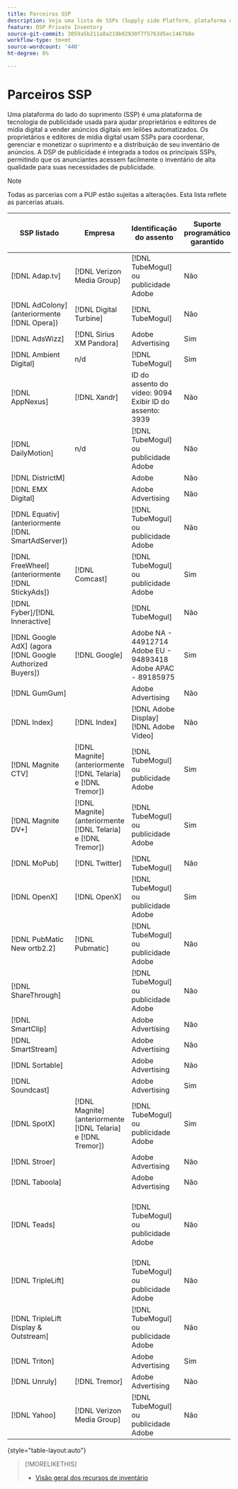 ```yaml
---
title: Parceiros SSP
description: Veja uma lista de SSPs (Supply side Platform, plataforma do lado do suprimento disponível) e parceiros de intercâmbio abertos.
feature: DSP Private Inventory
source-git-commit: 3059a5b211a8a219b02930f7f5763d5ec1467b8e
workflow-type: tm+mt
source-wordcount: '440'
ht-degree: 0%

---
```


# Parceiros SSP

Uma plataforma do lado do suprimento (SSP) é uma plataforma de tecnologia de publicidade usada para ajudar proprietários e editores de mídia digital a vender anúncios digitais em leilões automatizados. Os proprietários e editores de mídia digital usam SSPs para coordenar, gerenciar e monetizar o suprimento e a distribuição de seu inventário de anúncios. A DSP de publicidade é integrada a todos os principais SSPs, permitindo que os anunciantes acessem facilmente o inventário de alta qualidade para suas necessidades de publicidade.

>[!NOTE]
>
>Todas as parcerias com a PUP estão sujeitas a alterações. Esta lista reflete as parcerias atuais.

| SSP listado | Empresa | Identificação do assento | Suporte programático garantido | Região | Moeda suportada | Desktop de vídeo | Vídeo móvel | Vídeo CTV | Desktop de exibição | Exibir móvel | Exibição nativa | Desktop de áudio e móvel |
|--- |--- |--- |--- |--- |--- |--- |--- |--- |--- |--- |--- |--- |
| [!DNL Adap.tv] | [!DNL Verizon Media Group] | [!DNL TubeMogul] ou publicidade Adobe | Não | Global | USD | X | X | X |  |  |  |  |
| [!DNL AdColony] (anteriormente [!DNL Opera]) | [!DNL Digital Turbine] | [!DNL TubeMogul] | Não | Global | USD |  | x |  | x | x |  |  |
| [!DNL AdsWizz] | [!DNL Sirius XM Pandora] | Adobe Advertising | Sim | Global | USD, EUR, GBP |  |  |  |  |  |  | x |
| [!DNL Ambient Digital] | n/d | [!DNL TubeMogul] | Sim | SEA | USD |  | x |  | x |  |  | x |
| [!DNL AppNexus] | [!DNL Xandr] | ID do assento do vídeo: 9094<br>Exibir ID do assento: 3939 | Não | Global | USD | x | x | x | x | x |  |  |
| [!DNL DailyMotion] | n/d | [!DNL TubeMogul] ou publicidade Adobe | Não | EUA + EMEA | USD, EUR | x | x | x |  |  |  |  |
| [!DNL DistrictM] |  | Adobe | Não | EUA/CA | USD |  |  |  | x | x |  |  |
| [!DNL EMX Digital] |  | Adobe Advertising | Não | EUA/CA | USD | x | x | x |  |  |  |  |
| [!DNL Equativ] (anteriormente [!DNL SmartAdServer]) |  | [!DNL TubeMogul] ou publicidade Adobe | Não | Global | USD, EUR | x | x |  | x | x |  |  |
| [!DNL FreeWheel] (anteriormente [!DNL StickyAds]) | [!DNL Comcast] | [!DNL TubeMogul] ou publicidade Adobe | Sim | Global | USD, EUR, AUD, GBP | x | x | x |  |  |  |  |
| [!DNL Fyber]/[!DNL Inneractive] |  | [!DNL TubeMogul] | Não | Global | USD | x | x |  |  |  |  |  |
| [!DNL Google AdX] (agora [!DNL Google Authorized Buyers]) | [!DNL Google] | Adobe NA - 44912714<br>Adobe EU - 94893418<br>Adobe APAC - 89185975 | Sim | Global | USD, BRL | x | x | x | x | x |  | x |
| [!DNL GumGum] |  | Adobe Advertising | Não | EUA/CA | USD | x | x |  | x | x |  |  |
| [!DNL Index] | [!DNL Index] | [!DNL Adobe Display]<br>[!DNL Adobe Video] | Não | Global | USD | x | x | x | x | x |  |  |
| [!DNL Magnite CTV] | [!DNL Magnite] (anteriormente [!DNL Telaria] e [!DNL Tremor]) | [!DNL TubeMogul] ou publicidade Adobe | Sim | Global | AUD, USD | x | x | x |  |  |  |  |
| [!DNL Magnite DV+] | [!DNL Magnite] (anteriormente [!DNL Telaria] e [!DNL Tremor]) | [!DNL TubeMogul] ou publicidade Adobe | Sim | Global | USD | x | x | x | x | x |  | x |
| [!DNL MoPub] | [!DNL Twitter] | [!DNL TubeMogul] | Não | Global | USD |  | x |  |  |  |  |  |
| [!DNL OpenX] | [!DNL OpenX] | [!DNL TubeMogul] ou publicidade Adobe | Sim | Global | USD | x |  |  | x | x |  |  |
| [!DNL PubMatic New ortb2.2] | [!DNL Pubmatic] | [!DNL TubeMogul] ou publicidade Adobe | Não | Global | USD | x | x | x | x | x |  |  |
| [!DNL ShareThrough] |  | [!DNL TubeMogul] ou publicidade Adobe | Não | Global | USD | x | x |  | x | x | x |  |
| [!DNL SmartClip] |  | Adobe Advertising | Não | EMEA | Todas as Moedas | x | x | x | x | x |  |  |
| [!DNL SmartStream] |  | Adobe Advertising | Não | EMEA | EUR, USD | x | x |  |  |  |  |  |
| [!DNL Sortable] |  | Adobe Advertising | Não | CA | USD |  |  |  | x | x |  |  |
| [!DNL Soundcast] |  | Adobe Advertising | Sim | Global | EUR, USD |  |  |  |  |  |  | x |
| [!DNL SpotX] | [!DNL Magnite] (anteriormente [!DNL Telaria] e [!DNL Tremor]) | [!DNL TubeMogul] ou publicidade Adobe | Sim | Global | USD | x | x | x |  |  |  |  |
| [!DNL Stroer] |  | Adobe Advertising | Não | EMEA | USD | x | x |  | x | x |  |  |
| [!DNL Taboola] |  | Adobe Advertising | Não | EUA/CA | USD | x | x |  |  |  |  |  |
| [!DNL Teads] |  | [!DNL TubeMogul] ou publicidade Adobe | Não | Vídeo externo = Global<br>Exibir = NA + EMEA | USD | x | x |  | x | x |  |  |
| [!DNL TripleLift] |  | [!DNL TubeMogul] ou publicidade Adobe | Não | Global | USD |  |  |  |  |  | x |  |
| [!DNL TripleLift Display & Outstream] |  | [!DNL TubeMogul] ou publicidade Adobe | Não | Global | USD | x | x |  | x | x |  |  |
| [!DNL Triton] |  | Adobe Advertising | Sim | Global | USD |  |  |  |  |  |  | x |
| [!DNL Unruly] | [!DNL Tremor] | Adobe Advertising | Não | EUA + EMEA | USD | x | x |  |  |  |  |  |
| [!DNL Yahoo] | [!DNL Verizon Media Group] | [!DNL TubeMogul] ou publicidade Adobe | Não | Global | USD |  |  |  | x | x |  |  |

{style=&quot;table-layout:auto&quot;}

>[!MORELIKETHIS]
>
>* [Visão geral dos recursos de inventário](inventory-overview.md)

